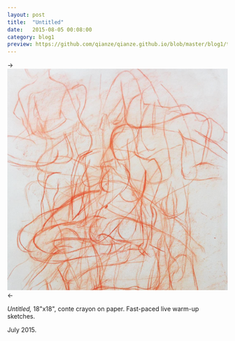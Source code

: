```yaml
---
layout: post
title:  "Untitled"
date:   2015-08-05 00:08:00
category: blog1
preview: https://github.com/qianze/qianze.github.io/blob/master/blog1/thumbnails/30secondsketches.png?raw=true
---
```

->![Picture 1](https://github.com/qianze/qianze.github.io/blob/master/blog1/images/30secondsketches.png?raw=true)<-

<i>Untitled,</i> 18"x18", conte crayon on paper. Fast-paced live warm-up sketches.

July 2015.
